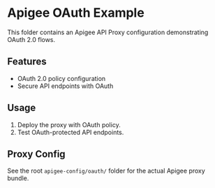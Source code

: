# Apigee OAuth Example

This folder contains an Apigee API Proxy configuration demonstrating OAuth 2.0 flows.

## Features
- OAuth 2.0 policy configuration
- Secure API endpoints with OAuth

## Usage
1. Deploy the proxy with OAuth policy.
2. Test OAuth-protected API endpoints.

## Proxy Config
See the root `apigee-config/oauth/` folder for the actual Apigee proxy bundle.
